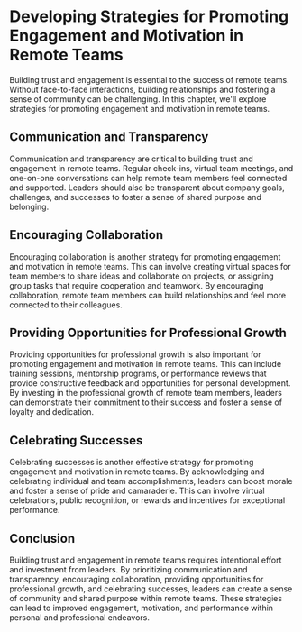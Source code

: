 Developing Strategies for Promoting Engagement and Motivation in Remote Teams
=======================================================================================================================================

Building trust and engagement is essential to the success of remote teams. Without face-to-face interactions, building relationships and fostering a sense of community can be challenging. In this chapter, we'll explore strategies for promoting engagement and motivation in remote teams.

Communication and Transparency
------------------------------

Communication and transparency are critical to building trust and engagement in remote teams. Regular check-ins, virtual team meetings, and one-on-one conversations can help remote team members feel connected and supported. Leaders should also be transparent about company goals, challenges, and successes to foster a sense of shared purpose and belonging.

Encouraging Collaboration
-------------------------

Encouraging collaboration is another strategy for promoting engagement and motivation in remote teams. This can involve creating virtual spaces for team members to share ideas and collaborate on projects, or assigning group tasks that require cooperation and teamwork. By encouraging collaboration, remote team members can build relationships and feel more connected to their colleagues.

Providing Opportunities for Professional Growth
-----------------------------------------------

Providing opportunities for professional growth is also important for promoting engagement and motivation in remote teams. This can include training sessions, mentorship programs, or performance reviews that provide constructive feedback and opportunities for personal development. By investing in the professional growth of remote team members, leaders can demonstrate their commitment to their success and foster a sense of loyalty and dedication.

Celebrating Successes
---------------------

Celebrating successes is another effective strategy for promoting engagement and motivation in remote teams. By acknowledging and celebrating individual and team accomplishments, leaders can boost morale and foster a sense of pride and camaraderie. This can involve virtual celebrations, public recognition, or rewards and incentives for exceptional performance.

Conclusion
----------

Building trust and engagement in remote teams requires intentional effort and investment from leaders. By prioritizing communication and transparency, encouraging collaboration, providing opportunities for professional growth, and celebrating successes, leaders can create a sense of community and shared purpose within remote teams. These strategies can lead to improved engagement, motivation, and performance within personal and professional endeavors.
